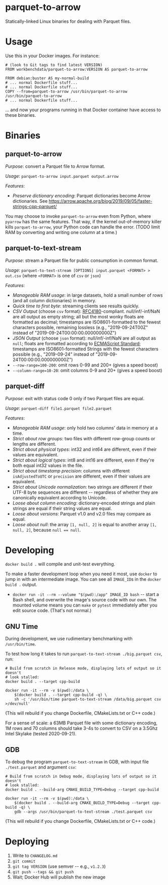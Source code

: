parquet-to-arrow
================

Statically-linked Linux binaries for dealing with Parquet files.

Usage
=====

Use this in your Docker images. For instance:

```
# (look to Git tags to find latest VERSION)
FROM workbenchdata/parquet-to-arrow:VERSION AS parquet-to-arrow

FROM debian:buster AS my-normal-build
# ... normal Dockerfile stuff...
# ... normal Dockerfile stuff...
COPY --from=parquet-to-arrow /usr/bin/parquet-to-arrow /usr/bin/parquet-to-arrow
# ... normal Dockerfile stuff...
```

... and now your programs running in that Docker container have access
to these binaries.

Binaries
========

parquet-to-arrow
----------------

*Purpose*: convert a Parquet file to Arrow format.

*Usage*: `parquet-to-arrow input.parquet output.arrow`

*Features*:

* _Preserve dictionary encoding_: Parquet dictionaries become Arrow
  dictionaries. See https://arrow.apache.org/blog/2019/09/05/faster-strings-cpp-parquet/

You may choose to invoke `parquet-to-arrow` even from Python, where `pyarrow`
has the same features. That way, if the kernel out-of-memory killer kills
`parquet-to-arrow`, your Python code can handle the error. (TODO limit RAM by
converting and writing one column at a time.)

parquet-to-text-stream
----------------------

*Purpose*: stream a Parquet file for public consumption in common format.

*Usage*: `parquet-to-text-stream [OPTIONS] input.parquet <FORMAT> > out.csv`
(where `<FORMAT>` is one of `csv` or `json`)

*Features*:

* _Manageable RAM usage_: in large datasets, hold a small number of rows (and
  all column dictionaries) in memory.
* _Quick time to first byte_: streaming clients see results quickly.
* _CSV Output_ (choose `csv` format):
  [RFC4180](https://datatracker.ietf.org/doc/html/rfc4180#section-2)-compliant.
   null/inf/-inf/NaN are all output as empty string; all but the most wonky
   floats are formatted as decimal; timestamps are ISO8601-formatted to the
   fewest characters possible, remaining lossless (e.g., "2019-09-24T00Z"
   instead of "2019-09-24T00:00:00.000000000Z")
* _JSON Output_ (choose `json` format): null/inf/-inf/NaN are all output as
  `null`; floats are formatted according to
  [ECMAScript Standard](https://www.ecma-international.org/ecma-262/6.0/#sec-tostring-applied-to-the-number-type);
  timestamps are ISO8601-formatted Strings with the fewest characters possible
  (e.g., "2019-09-24" instead of "2019-09-24T00:00:00.000000000Z")
* `--row-range=100-200`: omit rows 0-99 and 200+ (gives a speed boost)
* `--column-range=10-20`: omit columns 0-9 and 20+ (gives a speed boost)

parquet-diff
------------

*Purpose*: exit with status code 0 only if two Parquet files are equal.

*Usage*: `parquet-diff file1.parquet file2.parquet`

*Features*:

* _Manageable RAM usage_: only hold two columns' data in memory at a time.
* _Strict about row groups_: two files with different row-group counts or
  lengths are different.
* _Strict about physical types_: int32 and int64 are different, even if their
  values are equivalent.
* _Strict about logical types_: int8 and int16 are different, even if they're
  both equal int32 values in the file.
* _Strict about timestamp precision_: columns with different `isAdjustedToUTC`
  or `precision` are different, even if their values are equivalent.
* _Strict about Unicode normalization_: two strings are different if their
  UTF-8 byte sequences are different -- regardless of whether they are
  canonically equivalent according to Unicode.
* _Loose about column encoding_: dictionary-encoded strings and plain strings
  are equal if their string values are equal.
* _Loose about versions_: Parquet v1.0 and v2.0 files may compare as equal.
* _Loose about null_: the array `[1, null, 2]` is equal to another array
  `[1, null, 2]`, because `null == null`.

Developing
==========

`docker build .` will compile and unit-test everything.

To make a faster development loop when you need it most, use `docker` to
jump in with an intermediate image. You can see all `IMAGE_ID`s in the
`docker build .` output.

* `docker run -it --rm --volume "$(pwd):/app" IMAGE_ID bash` -- start a
  Bash shell, and overwrite the image's source code with our own. The mounted
  volume means you can `make` or `pytest` immediately after you edit source
  code. (That's not normal.)

GNU Time
--------

During development, we use rudimentary benchmarking with `/usr/bin/time`.

To test how long it takes to run `parquet-to-text-stream ./big.parquet csv`,
run:

```
# Build from scratch in Release mode, displaying lots of output so it doesn't
# look stalled:
docker build . --target cpp-build

docker run -it --rm -v $(pwd):/data \
    $(docker build . --target cpp-build -q) \
    sh -c '/usr/bin/time parquet-to-text-stream /data/big.parquet csv >/dev/null'
```

(This will rebuild if you change Dockerfile, CMakeLists.txt or C++ code.)

For a sense of scale: a 63MB Parquet file with some dictionary encoding, 1M rows
and 70 columns should take 3-4s to convert to CSV on a 3.5Ghz Intel Skylake
(tested 2020-09-21).

GDB
---

To debug the program `parquet-to-text-stream` in GDB, with input file
`./test.parquet` and argument `csv`:

```
# Build from scratch in Debug mode, displaying lots of output so it doesn't
# look stalled:
docker build . --build-arg CMAKE_BUILD_TYPE=Debug --target cpp-build

docker run -it --rm -v $(pwd):/data \
    $(docker build . --build-arg CMAKE_BUILD_TYPE=Debug --target cpp-build -q) \
    gdb --args /usr/bin/parquet-to-text-stream ./test.parquet csv
```

(This will rebuild if you change Dockerfile, CMakeLists.txt or C++ code.)

Deploying
=========

1. Write to `CHANGELOG.md`
2. `git commit`
3. `git tag VERSION` (use semver -- e.g., `v1.2.3`)
4. `git push --tags && git push`
5. Wait; Docker Hub will publish the new image
